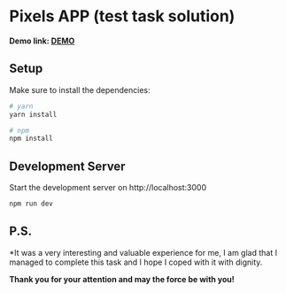# Pixels APP (test task solution)

**Demo link: [DEMO](https://anton-liada.github.io/Pixels_app/)**

## Setup

Make sure to install the dependencies:

```bash
# yarn
yarn install

# npm
npm install
```

## Development Server

Start the development server on http://localhost:3000

```bash
npm run dev
```

## P.S.
*It was a very interesting and valuable experience for me, I am glad that I managed to complete this task and I hope I coped with it with dignity.

**Thank you for your attention and may the force be with you!**
